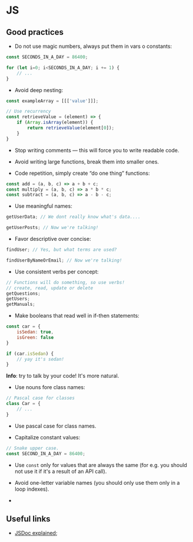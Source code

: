 # JS

## Good practices

* Do not use magic numbers, always put them in vars o constants:

```js
const SECONDS_IN_A_DAY = 86400;

for (let i=0; i<SECONDS_IN_A_DAY; i += 1) {
    // ...
}
```

* Avoid deep nesting:

```js
const exampleArray = [[['value']]];

// Use recurrency
const retrieveValue = (element) => {
    if (Array.isArray(element)) {
        return retrieveValue(element[0]);
    }
}
```

* Stop writing comments — this will force you to write readable code.

* Avoid writing large functions, break them into smaller ones.

* Code repetition, simply create “do one thing” functions:

```js
const add = (a, b, c) => a + b + c;
const multiply = (a, b, c) => a * b * c;
const subtract = (a, b, c) => a - b - c;
```

* Use meaningful names:

```js
getUserData; // We dont really know what's data....

getUserPosts; // Now we're talking!
```

* Favor descriptive over concise:

```js
findUser; // Yes, but what terms are used?

findUserByNameOrEmail; // Now we're talking!
```

* Use consistent verbs per concept:

```js
// Functions will do something, so use verbs!
// create, read, update or delete
getQuestions;
getUsers;
getManuals;
```

* Make booleans that read well in if-then statements:

```js
const car = {
    isSedan: true,
    isGreen: false
}

if (car.isSedan) {
    // yay it's sedan!
}
```

__Info__: try to talk by your code! It's more natural.

* Use nouns fore class names:

```js
// Pascal case for classes
class Car = {
    // ...
}
```

* Use pascal case for class names.

* Capitalize constant values:

```js
// Snake upper case.
const SECOND_IN_A_DAY = 86400;
```

* Use `const` only for values that are always the same (for e.g. you should not use it if it's a result of an API call).

* Avoid one-letter variable names (you should only use them only in a loop indexes).

*


## Useful links

* [JSDoc explained](https://jsdoc.app/);
